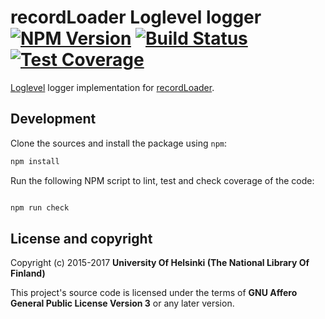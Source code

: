 # recordLoader Loglevel logger [![NPM Version](https://img.shields.io/npm/v/@natlibfi/record-loader-logger-loglevel.svg)](https://npmjs.org/package/record-loader-logger-loglevel) [![Build Status](https://travis-ci.org/NatLibFi/record-loader-logger-loglevel.svg)](https://travis-ci.org/NatLibFi/record-loader-logger-loglevel) [![Test Coverage](https://codeclimate.com/github/NatLibFi/record-loader-logger-loglevel/badges/coverage.svg)](https://codeclimate.com/github/NatLibFi/record-loader-logger-loglevel/coverage)

[Loglevel](https://github.com/pimterry/loglevel) logger implementation for [recordLoader](https://github.com/natlibfi/record-loader).

## Development 

Clone the sources and install the package using `npm`:

```sh
npm install
```

Run the following NPM script to lint, test and check coverage of the code:

```javascript

npm run check

```

## License and copyright

Copyright (c) 2015-2017 **University Of Helsinki (The National Library Of Finland)**

This project's source code is licensed under the terms of **GNU Affero General Public License Version 3** or any later version.
